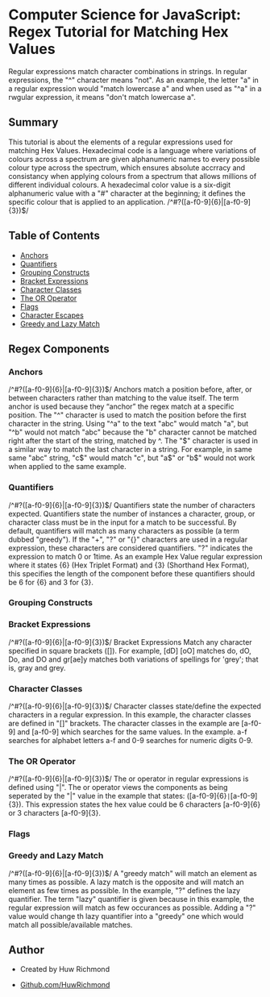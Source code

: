 # Computer Science for JavaScript: Regex Tutorial for Matching Hex Values

Regular expressions match character combinations in strings. In regular expressions, the "^" character means "not". As an example, the letter "a" in a regular expression would "match lowercase a" and when used as "^a" in a rwgular expression, it means "don't match lowercase a".

## Summary

This tutorial is about the elements of a regular expressions used for matching Hex Values. Hexadecimal code is a language where variations of colours across a spectrum are given alphanumeric names to every possible colour type across the spectrum, which ensures absolute accrracy and consistancy when applying colours from a spectrum that allows millions of different individual colours. A hexadecimal color value is a six-digit alphanumeric value with a "#" character at the beginning; it defines the specific colour that is applied to an application. /^#?([a-f0-9]{6}|[a-f0-9]{3})$/

## Table of Contents

- [Anchors](#anchors)
- [Quantifiers](#quantifiers)
- [Grouping Constructs](#grouping-constructs)
- [Bracket Expressions](#bracket-expressions)
- [Character Classes](#character-classes)
- [The OR Operator](#the-or-operator)
- [Flags](#flags)
- [Character Escapes](#character-escapes)
- [Greedy and Lazy Match](#Greedy-and-Lazy-Match)

## Regex Components

### Anchors

/^#?([a-f0-9]{6}|[a-f0-9]{3})$/
Anchors match a position before, after, or between characters rather than matching to the value itself. The term anchor is used because they “anchor” the regex match at a specific position. The "^" character is used to match the position before the first character in the string. Using "^a" to the text "abc" would match "a", but "^b" would not match "abc" because the "b" character cannot be matched right after the start of the string, matched by ^. The "$" character is used in a similar way to match the last character in a string. For example, in same same "abc" string, "c$" would match "c", but "a$" or "b$" would not work when applied to the same example. 

### Quantifiers

/^#?([a-f0-9]{6}|[a-f0-9]{3})$/
Quantifiers state the number of characters expected. Quantifiers state the number of instances a character, group, or character class must be in the input for a match to be successful. By default, quantifiers will match as many characters as possible (a term dubbed "greedy"). If the "+", "?" or "{}" characters are used in a regular expression, these characters are considered quantifiers. "?" indicates the expression to match 0 or 1time. As an example Hex Value regular expression where it states {6} (Hex Triplet Format) and {3} (Shorthand Hex Format), this specifies the length of the component before these quantifiers should be 6 for {6} and 3 for {3}.

### Grouping Constructs

### Bracket Expressions

/^#?([a-f0-9]{6}|[a-f0-9]{3})$/
Bracket Expressions Match any character specified in square brackets ([]). For example, [dD] [oO] matches do, dO, Do, and DO and gr[ae]y matches both variations of spellings for 'grey'; that is, gray and grey.

### Character Classes

/^#?([a-f0-9]{6}|[a-f0-9]{3})$/
Character classes state/define the expected characters in a regular expression. In this example, the character classes are defined in "[]" brackets. The character classes in the example are [a-f0-9] and [a-f0-9] which searches for the same values. In the example. a-f searches for alphabet letters a-f and 0-9 searches for numeric digits 0-9.

### The OR Operator

/^#?([a-f0-9]{6}|[a-f0-9]{3})$/
The or operator in regular expressions is defined using "|". The or operator views the components as being seperated by the "|" value in the example that states: ([a-f0-9]{6}``|``[a-f0-9]{3}). This expression states the hex value could be 6 characters [a-f0-9]{6} or 3 characters [a-f0-9]{3}.

### Flags

### Greedy and Lazy Match

/^#?([a-f0-9]{6}|[a-f0-9]{3})$/
A "greedy match" will match an element as many times as possible. A lazy match is the opposite and will match an element as few times as possible. In the example, "?" defines the lazy quantifier. The term "lazy" quantifier is given because in this example, the regular expression will match as few occurances as possible. Adding a "?" value would change th lazy quantifier into a "greedy" one which would match all possible/available matches.

## Author

- Created by Huw Richmond

- [Github.com/HuwRichmond](https://github.com/HuwRichmond)